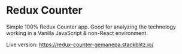 # Redux Counter

Simple 100% Redux Counter app. Good for analyzing the technology working in a Vanilla JavaScript & non-React environment

Live version:
https://redux-counter-gemanepa.stackblitz.io/

